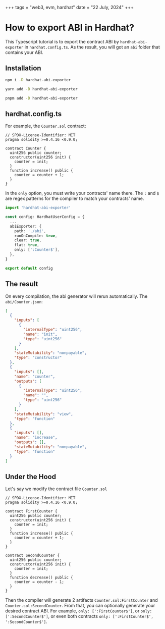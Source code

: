 +++
tags = "web3, evm, hardhat"
date = "22 July, 2024"
+++

# How to export ABI in Hardhat?

This Typescript tutorial is to export the contract ABI by `hardhat-abi-exporter` in `hardhat.config.ts`. As the result, you will got an `abi` folder that contains your ABI.

## Installation

```bash label="NPM" group="install"
npm i -D hardhat-abi-exporter
```

```bash label="Yarn" group="install"
yarn add -D hardhat-abi-exporter
```

```bash label="PNPM" group="install"
pnpm add -D hardhat-abi-exporter
```

## hardhat.config.ts

For example, the `Counter.sol` contract:

```solidity label="Counter.sol" group="contract"
// SPDX-License-Identifier: MIT
pragma solidity >=0.4.16 <0.9.0;

contract Counter {
  uint256 public counter;
  constructor(uint256 init) {
    counter = init;
  }
  function increase() public {
    counter = counter + 1;
  }
}

```

In the `only` option, you must write your contracts' name there. The `:` and `$` are regex patterns for the compiler to match your contracts' name.

```ts label="hardhat.config.ts" group="config"
import 'hardhat-abi-exporter'

const config: HardhatUserConfig = {
  ...
  abiExporter: {
    path: './abi',
    runOnCompile: true,
    clear: true,
    flat: true,
    only: [':Counter$'],
  },
}

export default config
```

## The result

On every compilation, the abi generator will rerun automatically. The `abi/Counter.json`:

```json label="Counter.json" group="abi"
[
  {
    "inputs": [
      {
        "internalType": "uint256",
        "name": "init",
        "type": "uint256"
      }
    ],
    "stateMutability": "nonpayable",
    "type": "constructor"
  },
  {
    "inputs": [],
    "name": "counter",
    "outputs": [
      {
        "internalType": "uint256",
        "name": "",
        "type": "uint256"
      }
    ],
    "stateMutability": "view",
    "type": "function"
  },
  {
    "inputs": [],
    "name": "increase",
    "outputs": [],
    "stateMutability": "nonpayable",
    "type": "function"
  }
]
```

## Under the Hood

Let's say we modify the contract file `Counter.sol`

```solidity label="Counter.sol" group="new-contract"
// SPDX-License-Identifier: MIT
pragma solidity >=0.4.16 <0.9.0;

contract FirstCounter {
  uint256 public counter;
  constructor(uint256 init) {
    counter = init;
  }
  function increase() public {
    counter = counter + 1;
  }
}

contract SecondCounter {
  uint256 public counter;
  constructor(uint256 init) {
    counter = init;
  }
  function decrease() public {
    counter = counter - 1;
  }
}

```

Then the compiler will generate 2 artifacts `Counter.sol:FirstCounter` and `Counter.sol:SecondCounter`. From that, you can optionally generate your desired contract ABI. For example, `only: [':FirstCounter$']`, or `only: [':SecondCounter$']`, or even both contracts `only: [':FirstCounter$', ':SecondCounter$']`.
